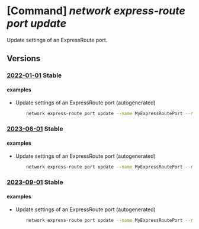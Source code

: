 # [Command] _network express-route port update_

Update settings of an ExpressRoute port.

## Versions

### [2022-01-01](/Resources/mgmt-plane/L3N1YnNjcmlwdGlvbnMve30vcmVzb3VyY2Vncm91cHMve30vcHJvdmlkZXJzL21pY3Jvc29mdC5uZXR3b3JrL2V4cHJlc3Nyb3V0ZXBvcnRzL3t9/2022-01-01.xml) **Stable**

<!-- mgmt-plane /subscriptions/{}/resourcegroups/{}/providers/microsoft.network/expressrouteports/{} 2022-01-01 -->

#### examples

- Update settings of an ExpressRoute port (autogenerated)
    ```bash
        network express-route port update --name MyExpressRoutePort --resource-group MyResourceGroup
    ```

### [2023-06-01](/Resources/mgmt-plane/L3N1YnNjcmlwdGlvbnMve30vcmVzb3VyY2Vncm91cHMve30vcHJvdmlkZXJzL21pY3Jvc29mdC5uZXR3b3JrL2V4cHJlc3Nyb3V0ZXBvcnRzL3t9/2023-06-01.xml) **Stable**

<!-- mgmt-plane /subscriptions/{}/resourcegroups/{}/providers/microsoft.network/expressrouteports/{} 2023-06-01 -->

#### examples

- Update settings of an ExpressRoute port (autogenerated)
    ```bash
        network express-route port update --name MyExpressRoutePort --resource-group MyResourceGroup
    ```

### [2023-09-01](/Resources/mgmt-plane/L3N1YnNjcmlwdGlvbnMve30vcmVzb3VyY2Vncm91cHMve30vcHJvdmlkZXJzL21pY3Jvc29mdC5uZXR3b3JrL2V4cHJlc3Nyb3V0ZXBvcnRzL3t9/2023-09-01.xml) **Stable**

<!-- mgmt-plane /subscriptions/{}/resourcegroups/{}/providers/microsoft.network/expressrouteports/{} 2023-09-01 -->

#### examples

- Update settings of an ExpressRoute port (autogenerated)
    ```bash
        network express-route port update --name MyExpressRoutePort --resource-group MyResourceGroup
    ```
